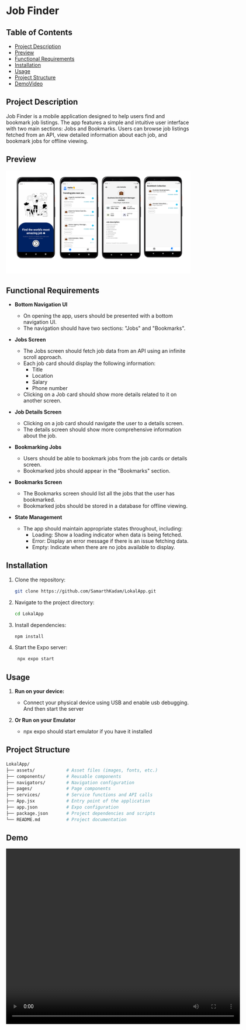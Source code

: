 # Job Finder

## Table of Contents

- [Project Description](#project-description)
- [Preview](#preview)
- [Functional Requirements](#functional-requirements)
- [Installation](#installation)
- [Usage](#usage)
- [Project Structure](#project-structure)
- [DemoVideo](#demo)

## Project Description

Job Finder is a mobile application designed to help users find and bookmark job listings. The app features a simple and intuitive user interface with two main sections: Jobs and Bookmarks. Users can browse job listings fetched from an API, view detailed information about each job, and bookmark jobs for offline viewing.


## Preview
  
![Alt text](Preview.png)




## Functional Requirements

- **Bottom Navigation UI**
  - On opening the app, users should be presented with a bottom navigation UI.
  - The navigation should have two sections: "Jobs" and "Bookmarks".

- **Jobs Screen**
  - The Jobs screen should fetch job data from an API using an infinite scroll approach.
  - Each job card should display the following information:
    - Title
    - Location
    - Salary
    - Phone number
  - Clicking on a Job card should show more details related to it on another screen.

- **Job Details Screen**
  - Clicking on a job card should navigate the user to a details screen.
  - The details screen should show more comprehensive information about the job.

- **Bookmarking Jobs**
  - Users should be able to bookmark jobs from the job cards or details screen.
  - Bookmarked jobs should appear in the "Bookmarks" section.

- **Bookmarks Screen**
  - The Bookmarks screen should list all the jobs that the user has bookmarked.
  - Bookmarked jobs should be stored in a database for offline viewing.

- **State Management**
  - The app should maintain appropriate states throughout, including:
    - Loading: Show a loading indicator when data is being fetched.
    - Error: Display an error message if there is an issue fetching data.
    - Empty: Indicate when there are no jobs available to display.




## Installation

1. Clone the repository:

    ```bash
    git clone https://github.com/SamarthKadam/LokalApp.git
    ```

2. Navigate to the project directory:

    ```bash
    cd LokalApp
    ```

3. Install dependencies:

    ```bash
    npm install
    ```

4. Start the Expo server:

   ```bash
    npx expo start
   ```

## Usage

1. **Run on your device:**

   - Connect your physical device using USB and enable usb debugging. And then start the server

2. **Or Run on your Emulator**
    
    - npx expo should start emulator if you have it installed
  


## Project Structure

```bash
LokalApp/
├── assets/            # Asset files (images, fonts, etc.)
├── components/        # Reusable components
├── navigators/        # Navigation configuration
├── pages/             # Page components
├── services/          # Service functions and API calls
├── App.jsx            # Entry point of the application
├── app.json           # Expo configuration
├── package.json       # Project dependencies and scripts
└── README.md          # Project documentation

```

## Demo
<video width="640" height="480" controls>
  <source src="video/demo.mp4" type="video/mp4">
  Your browser does not support the video tag.
</video>